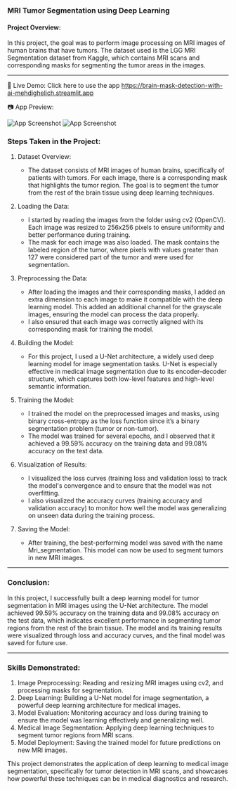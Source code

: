 ### MRI Tumor Segmentation using Deep Learning

#### Project Overview:
In this project, the goal was to perform image processing on MRI images of human brains that have tumors. The dataset used is the LGG MRI Segmentation dataset from Kaggle, which contains MRI scans and corresponding masks for segmenting the tumor areas in the images.

---
🔗 Live Demo: Click here to use the app https://brain-mask-detection-with-ai-mehdighelich.streamlit.app

📷 App Preview:


![App Screenshot]()
![App Screenshot]()

### Steps Taken in the Project:

1. Dataset Overview:
   - The dataset consists of MRI images of human brains, specifically of patients with tumors. For each image, there is a corresponding mask that highlights the tumor region. The goal is to segment the tumor from the rest of the brain tissue using deep learning techniques.

2. Loading the Data:
   - I started by reading the images from the folder using cv2 (OpenCV). Each image was resized to 256x256 pixels to ensure uniformity and better performance during training.
   - The mask for each image was also loaded. The mask contains the labeled region of the tumor, where pixels with values greater than 127 were considered part of the tumor and were used for segmentation.

3. Preprocessing the Data:
   - After loading the images and their corresponding masks, I added an extra dimension to each image to make it compatible with the deep learning model. This added an additional channel for the grayscale images, ensuring the model can process the data properly.
   - I also ensured that each image was correctly aligned with its corresponding mask for training the model.

4. Building the Model:
   - For this project, I used a U-Net architecture, a widely used deep learning model for image segmentation tasks. U-Net is especially effective in medical image segmentation due to its encoder-decoder structure, which captures both low-level features and high-level semantic information.
   
5. Training the Model:
   - I trained the model on the preprocessed images and masks, using binary cross-entropy as the loss function since it’s a binary segmentation problem (tumor or non-tumor).
   - The model was trained for several epochs, and I observed that it achieved a 99.59% accuracy on the training data and 99.08% accuracy on the test data.

6. Visualization of Results:
   - I visualized the loss curves (training loss and validation loss) to track the model's convergence and to ensure that the model was not overfitting.
   - I also visualized the accuracy curves (training accuracy and validation accuracy) to monitor how well the model was generalizing on unseen data during the training process.

7. Saving the Model:
   - After training, the best-performing model was saved with the name Mri_segmentation. This model can now be used to segment tumors in new MRI images.

---

### Conclusion:

In this project, I successfully built a deep learning model for tumor segmentation in MRI images using the U-Net architecture. The model achieved 99.59% accuracy on the training data and 99.08% accuracy on the test data, which indicates excellent performance in segmenting tumor regions from the rest of the brain tissue. The model and its training results were visualized through loss and accuracy curves, and the final model was saved for future use.

---

### Skills Demonstrated:
1. Image Preprocessing: Reading and resizing MRI images using cv2, and processing masks for segmentation.
2. Deep Learning: Building a U-Net model for image segmentation, a powerful deep learning architecture for medical images.
3. Model Evaluation: Monitoring accuracy and loss during training to ensure the model was learning effectively and generalizing well.
4. Medical Image Segmentation: Applying deep learning techniques to segment tumor regions from MRI scans.
5. Model Deployment: Saving the trained model for future predictions on new MRI images.

This project demonstrates the application of deep learning to medical image segmentation, specifically for tumor detection in MRI scans, and showcases how powerful these techniques can be in medical diagnostics and research.

